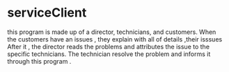 # serviceClient
this program is made up of a director, technicians, and customers. 
When the customers have an issues , they explain with all of details ,their isssues
After it , the director reads the problems and attributes the issue to the specific technicians.
The technician resolve the problem and informs it through this program .
